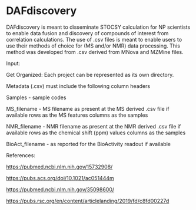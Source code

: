 # DAFdiscovery
DAFdiscovery is meant to disseminate STOCSY calculation for NP scientists to enable data fusion and discovery of compounds of interest from correlation calculations.
The use of .csv files is meant to enable users to use their methods of choice for (MS and/or NMR) data processing. This method was developed from .csv derived from MNova and MZMine files.

Input:

Get Organized: Each project can be represented as its own directory.

Metadata (.csv) must include the following column headers

Samples - sample codes

MS_filename - MS filename as present at the MS derived .csv file if available
rows as the MS features 
columns as the samples
	
NMR_filename - NMR filename as present at the NMR derived .csv file if available 
rows as the chemical shift (ppm) values
columns as the samples
	
BioAct_filename - as reported for the BioActivity readout if available 

References:

https://pubmed.ncbi.nlm.nih.gov/15732908/

https://pubs.acs.org/doi/10.1021/ac051444m

https://pubmed.ncbi.nlm.nih.gov/35098600/

https://pubs.rsc.org/en/content/articlelanding/2019/fd/c8fd00227d
